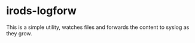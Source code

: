 irods-logforw
=============

This is a simple utility, watches files and forwards the content to
syslog as they grow.
